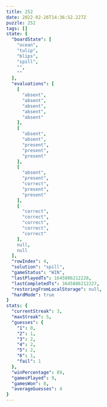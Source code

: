 ```yaml
---
title: 252
date: 2022-02-26T14:36:52.227Z
puzzle: 252
tags: []
state: {
  "boardState": [
    "ocean",
    "tulip",
    "blips",
    "spill",
    "",
    ""
  ],
  "evaluations": [
    [
      "absent",
      "absent",
      "absent",
      "absent",
      "absent"
    ],
    [
      "absent",
      "absent",
      "present",
      "present",
      "present"
    ],
    [
      "absent",
      "present",
      "correct",
      "present",
      "present"
    ],
    [
      "correct",
      "correct",
      "correct",
      "correct",
      "correct"
    ],
    null,
    null
  ],
  "rowIndex": 4,
  "solution": "spill",
  "gameStatus": "WIN",
  "lastPlayedTs": 1645886212228,
  "lastCompletedTs": 1645886212227,
  "restoringFromLocalStorage": null,
  "hardMode": true
}
stats: {
  "currentStreak": 3,
  "maxStreak": 5,
  "guesses": {
    "1": 0,
    "2": 1,
    "3": 2,
    "4": 2,
    "5": 2,
    "6": 1,
    "fail": 1
  },
  "winPercentage": 89,
  "gamesPlayed": 9,
  "gamesWon": 8,
  "averageGuesses": 4
}
---
```


<!-- more -->
